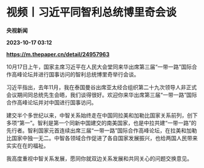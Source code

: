 # 视频丨习近平同智利总统博里奇会谈
**央视新闻**

**2023-10-17 03:12**

**https://m.thepaper.cn/detail/24957963**

10月17日上午，国家主席习近平在人民大会堂同来华出席第三届“一带一路”国际合作高峰论坛并进行国事访问的智利总统博里奇举行会谈。

习近平指出，去年11月，我在泰国曼谷出席亚太经合组织第二十九次领导人非正式会议期间同总统先生会晤，我们谈得很好。欢迎你来华出席第三届“一带一路”国际合作高峰论坛并对中国进行国事访问。

建交半个多世纪以来，中智关系始终走在中国同拉美和加勒比国家关系前列，创下多项“第一”。智利是第一个同新中国建交的南美国家，也是中拉共建“一带一路”的先行者。智利国家元首连续出席三届“一带一路”国际合作高峰论坛，在拉美和加勒比国家中独一无二。中智各领域合作促进了各自国家发展振兴，也给两国人民带来实实在在的福祉。

我高度重视中智关系发展，愿同你就双边关系发展和共同关心的问题交换意见。